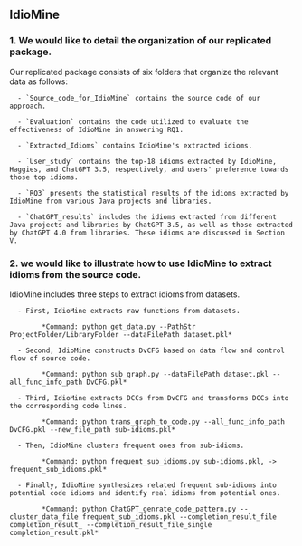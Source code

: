 ## IdioMine

### 1. We would like to detail the organization of our replicated package.

Our replicated package consists of six folders that organize the relevant data as follows:

      - `Source_code_for_IdioMine` contains the source code of our approach.

      - `Evaluation` contains the code utilized to evaluate the effectiveness of IdioMine in answering RQ1.

      - `Extracted_Idioms` contains IdioMine's extracted idioms.

      - `User_study` contains the top-18 idioms extracted by IdioMine, Haggies, and ChatGPT 3.5, respectively, and users' preference towards those top idioms.
      
      - `RQ3` presents the statistical results of the idioms extracted by IdioMine from various Java projects and libraries.

      - `ChatGPT_results` includes the idioms extracted from different Java projects and libraries by ChatGPT 3.5, as well as those extracted by ChatGPT 4.0 from libraries. These idioms are discussed in Section V.

### 2. we would like to illustrate how to use IdioMine to extract idioms from the source code.

IdioMine includes three steps to extract idioms from datasets.

      - First, IdioMine extracts raw functions from datasets.

            *Command: python get_data.py --PathStr ProjectFolder/LibraryFolder --dataFilePath dataset.pkl*

      - Second, IdioMine constructs DvCFG based on data flow and control flow of source code.

            *Command: python sub_graph.py --dataFilePath dataset.pkl --all_func_info_path DvCFG.pkl*

      - Third, IdioMine extracts DCCs from DvCFG and transforms DCCs into the corresponding code lines.

            *Command: python trans_graph_to_code.py --all_func_info_path DvCFG.pkl --new_file_path sub-idioms.pkl*

      - Then, IdioMine clusters frequent ones from sub-idioms.

            *Command: python frequent_sub_idioms.py sub-idioms.pkl, -> frequent_sub_idioms.pkl*

      - Finally, IdioMine synthesizes related frequent sub-idioms into potential code idioms and identify real idioms from potential ones.

            *Command: python ChatGPT_genrate_code_pattern.py --cluster_data_file frequent_sub_idioms.pkl --completion_result_file completion_result_ --completion_result_file_single completion_result.pkl*

